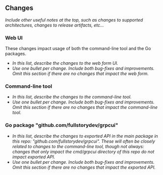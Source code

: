 ## Changes
_Include other useful notes at the top, such as changes to supported architectures, changes to release artifacts, etc..._

### Web UI
These changes impact usage of both the command-line tool and the Go packages.

* _In this list, describe the changes to the web form UI._
* _Use one bullet per change. Include both bug-fixes and improvements. Omit this section if there are no changes that impact the web form._

### Command-line tool

* _In this list, describe the changes to the command-line tool._
* _Use one bullet per change. Include both bug-fixes and improvements. Omit this section if there are no changes that impact the command-line tool._

### Go package "github.com/fullstorydev/grpcui"

* _In this list, describe the changes to exported API in the main package in this repo: "github.com/fullstorydev/grpcui". These will often be closely related to changes to the command-line tool, though not always: changes that only impact the cmd/grpcui directory of this repo do not impact exported API._
* _Use one bullet per change. Include both bug-fixes and improvements. Omit this section if there are no changes that impact the exported API._
